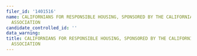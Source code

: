 ```yaml
---
filer_id: '1401516'
name: CALIFORNIANS FOR RESPONSIBLE HOUSING, SPONSORED BY THE CALIFORNIA APARTMENT
  ASSOCIATION
candidate_controlled_id: ''
data_warning: 
title: CALIFORNIANS FOR RESPONSIBLE HOUSING, SPONSORED BY THE CALIFORNIA APARTMENT
  ASSOCIATION
---
```

